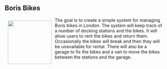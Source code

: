 Boris Bikes
------

<img src="http://31.media.tumblr.com/bab6d796532bdf9278844cf46493bdbf/tumblr_mt8olokEWg1su40qeo1_500.jpg" style="height: 140px; float: left; padding: 10px">

The goal is to create a simple system for managing Boris bikes in London. The system will keep track of a number of docking stations and the bikes. It will allow users to rent the bikes and return them. Occasionally the bikes will break and then they will be unavailable for rental. There will also be a garage to fix the bikes and a van to move the bikes between the stations and the garage.
